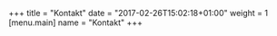 +++
title = "Kontakt"
date = "2017-02-26T15:02:18+01:00"
weight = 1
[menu.main]
name = "Kontakt"
+++